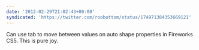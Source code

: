 ```yaml
---
date: '2012-02-29T21:02:43+00:00'
syndicated: 'https://twitter.com/roobottom/status/174971384353669121'
---
```

Can use tab to move between values on auto shape properties in Fireworks CS5. This is pure joy.
